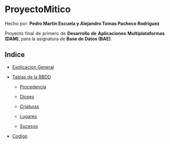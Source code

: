 # ProyectoMitico

Hecho por: __Pedro Martin Escuela y Alejandro Tomas Pacheco Rodriguez__

<div style="text-align: justify">

Proyecto final de primero de __Desarrollo de Aplicaciones Multiplataformas (DAM)__, para la asignatura de __Base de Datos (BAE)__.

## Indice

- [Explicacion General](explanation)

- [Tablas de la BBDD](tablas)

    - [Procedencia](tablas/procedencia/img/procedencia-tabla.png)

    - [Dioses](tablas/dioses/img/dioses-tabla.png)

    - [Criaturas]()

    - [Lugares]()

    - [Sucesos]()

- [Codigo]()

</div>
